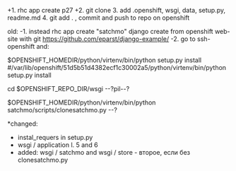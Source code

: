+1. rhc app create p27 
+2. git clone 
3. add .openshift, wsgi, data, setup.py, readme.md
4. git add . , commit and push to repo on openshift

old:
-1. instead rhc app create "satchmo" django create from openshift web-site with git https://github.com/eparst/django-example/
-2. go to ssh-openshift and:

$OPENSHIFT_HOMEDIR/python/virtenv/bin/python setup.py install #/var/lib/openshift/51d5b51d4382ecf1c30002a5/python/virtenv/bin/python setup.py install

cd $OPENSHIFT_REPO_DIR/wsgi --?pil--?

$OPENSHIFT_HOMEDIR/python/virtenv/bin/python satchmo/scripts/clonesatchmo.py --?


*changed:
- instal_requers in setup.py
- wsgi / application l. 5 and 6
- added: wsgi / satchmo and wsgi / store - второе, если без clonesatchmo.py

